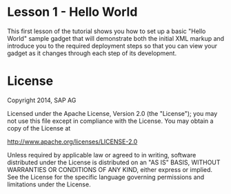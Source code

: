 Lesson 1 - Hello World
=======================

This first lesson of the tutorial shows you how to set up a basic "Hello World" sample gadget that will demonstrate both the initial XML markup and introduce you to the required deployment steps so that you can view your gadget as it changes through each step of its development.


# License
Copyright 2014, SAP AG

Licensed under the Apache License, Version 2.0 (the "License");
you may not use this file except in compliance with the License.
You may obtain a copy of the License at

   http://www.apache.org/licenses/LICENSE-2.0

Unless required by applicable law or agreed to in writing, software
distributed under the License is distributed on an "AS IS" BASIS,
WITHOUT WARRANTIES OR CONDITIONS OF ANY KIND, either express or implied.
See the License for the specific language governing permissions and
limitations under the License.